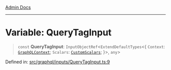 [Admin Docs](/)

***

# Variable: QueryTagInput

> `const` **QueryTagInput**: `InputObjectRef`\<`ExtendDefaultTypes`\<\{ `Context`: [`GraphQLContext`](../../../context/type-aliases/GraphQLContext.md); `Scalars`: [`CustomScalars`](../../../scalars/type-aliases/CustomScalars.md); \}\>, `any`\>

Defined in: [src/graphql/inputs/QueryTagInput.ts:9](https://github.com/PratapRathi/talawa-api/blob/d256975b8804135eeae09572d0d303ebdab3b3d4/src/graphql/inputs/QueryTagInput.ts#L9)
